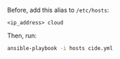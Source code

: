 Before, add this alias to `/etc/hosts`:
```
<ip_address> cloud
```

Then, run:
```bash
ansible-playbook -i hosts cide.yml
```
